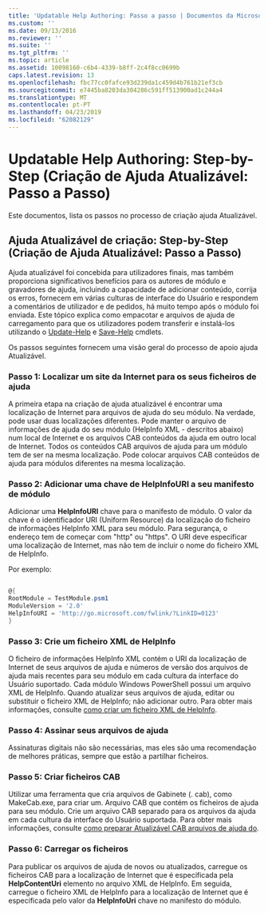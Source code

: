 ```yaml
---
title: 'Updatable Help Authoring: Passo a passo | Documentos da Microsoft'
ms.custom: ''
ms.date: 09/13/2016
ms.reviewer: ''
ms.suite: ''
ms.tgt_pltfrm: ''
ms.topic: article
ms.assetid: 10098160-c6b4-4339-b8ff-2c4f8cc0699b
caps.latest.revision: 13
ms.openlocfilehash: fbc77cc0fafce93d239da1c459d4b761b21ef3cb
ms.sourcegitcommit: e7445ba8203da304286c591ff513900ad1c244a4
ms.translationtype: MT
ms.contentlocale: pt-PT
ms.lasthandoff: 04/23/2019
ms.locfileid: "62082129"
---
```

# <a name="updatable-help-authoring-step-by-step"></a>Updatable Help Authoring: Step-by-Step (Criação de Ajuda Atualizável: Passo a Passo)

Este documentos, lista os passos no processo de criação ajuda Atualizável.

## <a name="authoring-updatable-help-step-by-step"></a>Ajuda Atualizável de criação: Step-by-Step (Criação de Ajuda Atualizável: Passo a Passo)

Ajuda atualizável foi concebida para utilizadores finais, mas também proporciona significativos benefícios para os autores de módulo e gravadores de ajuda, incluindo a capacidade de adicionar conteúdo, corrija os erros, fornecem em várias culturas de interface do Usuário e respondem a comentários de utilizador e de pedidos, há muito tempo após o módulo foi enviada. Este tópico explica como empacotar e arquivos de ajuda de carregamento para que os utilizadores podem transferir e instalá-los utilizando o [Update-Help](/powershell/module/Microsoft.PowerShell.Core/Update-Help) e [Save-Help](/powershell/module/Microsoft.PowerShell.Core/Save-Help) cmdlets.

Os passos seguintes fornecem uma visão geral do processo de apoio ajuda Atualizável.

### <a name="step-1-find-an-internet-site-for-your-help-files"></a>Passo 1: Localizar um site da Internet para os seus ficheiros de ajuda

A primeira etapa na criação de ajuda atualizável é encontrar uma localização de Internet para arquivos de ajuda do seu módulo. Na verdade, pode usar duas localizações diferentes. Pode manter o arquivo de informações de ajuda do seu módulo (HelpInfo XML - descritos abaixo) num local de Internet e os arquivos CAB conteúdos da ajuda em outro local de Internet. Todos os conteúdos CAB arquivos de ajuda para um módulo tem de ser na mesma localização. Pode colocar arquivos CAB conteúdos de ajuda para módulos diferentes na mesma localização.

### <a name="step-2-add-a-helpinfouri-key-to-your-module-manifest"></a>Passo 2: Adicionar uma chave de HelpInfoURI a seu manifesto de módulo

Adicionar uma **HelpInfoURI** chave para o manifesto de módulo. O valor da chave é o identificador URI (Uniform Resource) da localização do ficheiro de informações HelpInfo XML para seu módulo. Para segurança, o endereço tem de começar com "http" ou "https". O URI deve especificar uma localização de Internet, mas não tem de incluir o nome do ficheiro XML de HelpInfo.

Por exemplo:

```powershell

@{
RootModule = TestModule.psm1
ModuleVersion = '2.0'
HelpInfoURI = 'http://go.microsoft.com/fwlink/?LinkID=0123'
}
```

### <a name="step-3-create-a-helpinfo-xml-file"></a>Passo 3: Crie um ficheiro XML de HelpInfo

O ficheiro de informações HelpInfo XML contém o URI da localização de Internet de seus arquivos de ajuda e números de versão dos arquivos de ajuda mais recentes para seu módulo em cada cultura da interface do Usuário suportado. Cada módulo Windows PowerShell possui um arquivo XML de HelpInfo. Quando atualizar seus arquivos de ajuda, editar ou substituir o ficheiro XML de HelpInfo; não adicionar outro. Para obter mais informações, consulte [como criar um ficheiro XML de HelpInfo](./how-to-create-a-helpinfo-xml-file.md).

### <a name="step-4-sign-your-help-files"></a>Passo 4: Assinar seus arquivos de ajuda

Assinaturas digitais não são necessárias, mas eles são uma recomendação de melhores práticas, sempre que estão a partilhar ficheiros.

### <a name="step-5-create-cab-files"></a>Passo 5: Criar ficheiros CAB

Utilizar uma ferramenta que cria arquivos de Gabinete (. cab), como MakeCab.exe, para criar um. Arquivo CAB que contém os ficheiros de ajuda para seu módulo. Crie um arquivo CAB separado para os arquivos da ajuda em cada cultura da interface do Usuário suportada. Para obter mais informações, consulte [como preparar Atualizável CAB arquivos de ajuda do](./how-to-prepare-updatable-help-cab-files.md).

### <a name="step-6-upload-your-files"></a>Passo 6: Carregar os ficheiros

Para publicar os arquivos de ajuda de novos ou atualizados, carregue os ficheiros CAB para a localização de Internet que é especificada pela **HelpContentUri** elemento no arquivo XML de HelpInfo. Em seguida, carregue o ficheiro XML de HelpInfo para a localização de Internet que é especificada pelo valor da **HelpInfoUri** chave no manifesto do módulo.
